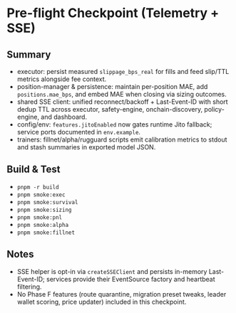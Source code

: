 # Pre-flight Checkpoint (Telemetry + SSE)

## Summary
- executor: persist measured `slippage_bps_real` for fills and feed slip/TTL metrics alongside fee context.
- position-manager & persistence: maintain per-position MAE, add `positions.mae_bps`, and embed MAE when closing via sizing outcomes.
- shared SSE client: unified reconnect/backoff + Last-Event-ID with short dedup TTL across executor, safety-engine, onchain-discovery, policy-engine, and dashboard.
- config/env: `features.jitoEnabled` now gates runtime Jito fallback; service ports documented in `env.example`.
- trainers: fillnet/alpha/rugguard scripts emit calibration metrics to stdout and stash summaries in exported model JSON.

## Build & Test
- `pnpm -r build`
- `pnpm smoke:exec`
- `pnpm smoke:survival`
- `pnpm smoke:sizing`
- `pnpm smoke:pnl`
- `pnpm smoke:alpha`
- `pnpm smoke:fillnet`

## Notes
- SSE helper is opt-in via `createSSEClient` and persists in-memory Last-Event-ID; services provide their EventSource factory and heartbeat filtering.
- No Phase F features (route quarantine, migration preset tweaks, leader wallet scoring, price updater) included in this checkpoint.
